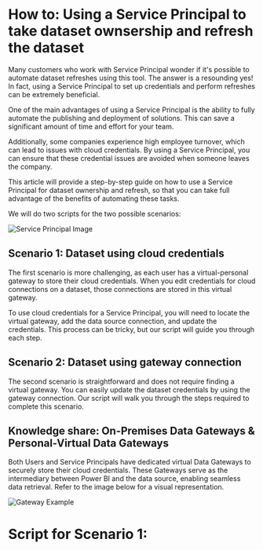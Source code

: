 # How to: Using a Service Principal to take dataset ownsership and refresh the dataset 

Many customers who work with Service Principal wonder if it's possible to automate dataset refreshes using this tool. The answer is a resounding yes! In fact, using a Service Principal to set up credentials and perform refreshes can be extremely beneficial.

One of the main advantages of using a Service Principal is the ability to fully automate the publishing and deployment of solutions. This can save a significant amount of time and effort for your team.

Additionally, some companies experience high employee turnover, which can lead to issues with cloud credentials. By using a Service Principal, you can ensure that these credential issues are avoided when someone leaves the company.

This article will provide a step-by-step guide on how to use a Service Principal for dataset ownership and refresh, so that you can take full advantage of the benefits of automating these tasks.

We will do two scripts for the two possible scenarios:

![Service Principal Image](https://dsm04pap003files.storage.live.com/y4mc7Jn2qd7aPy8T6Zh3vTeLtq-8iGklBegbsRgz_2avfGbdirW1UamujvtB8tbj4rFaxu_cIzE3ilGnZGxOiH9SrrOXEnsfn0eLVkhq6VqkK8H__DkZv3sp-l-koz8vYcINgVJSGNla93DU3-8sifALMnYjqo6VGLHs5zcRVOktFe2RLYSN4YprEDvA_nFsa6w?encodeFailures=1&width=696&height=372)


## Scenario 1: Dataset using cloud credentials

The first scenario is more challenging, as each user has a virtual-personal gateway to store their cloud credentials. When you edit credentials for cloud connections on a dataset, those connections are stored in this virtual gateway.

To use cloud credentials for a Service Principal, you will need to locate the virtual gateway, add the data source connection, and update the credentials. This process can be tricky, but our script will guide you through each step.

## Scenario 2: Dataset using gateway connection

The second scenario is straightforward and does not require finding a virtual gateway. You can easily update the dataset credentials by using the gateway connection. Our script will walk you through the steps required to complete this scenario. 

## Knowledge share: On-Premises Data Gateways & Personal-Virtual Data Gateways

Both Users and Service Principals have dedicated virtual Data Gateways to securely store their cloud credentials. These Gateways serve as the intermediary between Power BI and the data source, enabling seamless data retrieval. Refer to the image below for a visual representation.

![Gateway Example](https://dsm04pap003files.storage.live.com/y4mSRucrJ1OZn0dydmxBSLALOshoLw9qTpb3ErC8NTQHMIAbS_l9HDzmbAIaMyWF5_8hmwMOqMV_K6OClZzux4mUdrVh_oKL9T5mPSgwtsrRu4pC2cijWaB5777QF8hM8Zdd5f2uscTgVq0LaBu1umrwtTAcxphsGozvkx6UY2vWM4yq9QebchhZ4OcIoAOHUbaiM-CGD2xKm94_LsiKSxZ9qnVxwA031AsYadbchLAaBA?encodeFailures=1&width=842&height=637)

# Script for Scenario 1:
